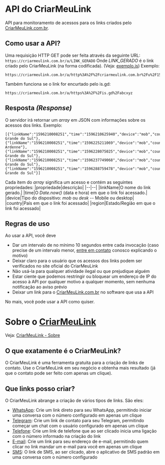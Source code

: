 # API do CriarMeuLink
API para monitoramento de acessos para os links criados pelo [CriarMeuLink.com.br](https://criarmeulink.com.br).

## Como usar a API?
Uma requisição HTTP GET pode ser feita através da seguinte URL: `https://criarmeulink.com.br/a/LINK_GERADO`
Onde *LINK_GERADO* é o link criado pelo CriarMeuLink (na forma codificada). (Veja: [exemplo.js](https://github.com/CriarMeuLink/API/blob/master/exemplo.js))
Exemplo: 

    https://criarmeulink.com.br/a/http%3A%2F%2Fcriarmeulink.com.br%2Fu%2F1594736628065
Também funciona se o link for encurtado pelo is.gd:

    https://criarmeulink.com.br/a/https%3A%2F%2Fis.gd%2Fabcxyz

## Resposta *(Response)*
O servidor irá retornar um *array* em JSON com informações sobre os acessos dos links.
Exemplo:

    [{"linkName":"1596210008251","time":"1596210625940","device":"mob","country":"BR","region":"Rio Grande do Sul"},
    {"linkName":"1596210008251","time":"1596225211069","device":"mob","country":"FR","region":"Champagne-Ardenne"},
    {"linkName":"1596210008251","time":"1596228075025","device":"mob","country":"BR","region":"Rio Grande do Sul"},
    {"linkName":"1596210008251","time":"1596237749068","device":"mob","country":"BR","region":"Rio Grande do Sul"},
    {"linkName":"1596210008251","time":"1596288759478","device":"mob","country":"BR","region":"Rio Grande do Sul"}]

Cada item do *array* significa um acesso e contém as seguintes propriedades:
|propriedade|descrição|
|--|--|
|linkName|O nome do link gerado.|
|time|O *Date.now()* (data e hora) em que o link foi acessado.|
|device|Tipo do dispositivo: *mob* ou *desk* -- Mobile ou desktop|
|country|País em que o link foi acessado|
|region|Estado/Região em que o link foi acessado|

## Regras de uso
Ao usar a API, você deve

 - Dar um intervalo de no mínimo 10 segundos entre cada invocação (caso precise de um intervalo menor, [entre em contato](http://criarmeulink.com.br/u/1594736628065) conosco explicando o motivo)
 - Deixar claro para o usuário que os acessos dos links podem ser verificados no site oficial do CriarMeuLink
 - Não usá-la para qualquer atividade ilegal ou que prejudique alguém
 - Estar ciente que podemos restringir ou bloquear um endereço de IP do acesso à API por qualquer motivo a qualquer momento, sem nenhuma notificação ao aviso prévio
 - Deixar um link para o [CriarMeuLink.com.br](https://criarmeulink.com.br/) no software que usa a API
 
No mais, você pode usar a API como quiser.

# Sobre o [CriarMeuLink](https://criarmeulink.com.br/)
Veja: [CriarMeuLink - Sobre](https://criarmeulink.com.br/sobre.html)

## O que exatamente é o CriarMeuLink?
O CriarMeuLink é uma ferramenta gratuita para a criação de links de contato. Use o CriarMeuLink em seu negócio e obtenha mais resultado (já que o contato pode ser feito com apenas um clique).

## Que links posso criar?
O CriarMeuLink abrange a criação de vários tipos de links. São eles:

-   [WhatsApp](https://criarmeulink.com.br/link-whatsapp.html "Clique aqui e veja como criar um link de WhatsApp"): Crie um link direto para seu WhatsApp, permitindo iniciar uma conversa com o número configurado em apenas um clique
-   [Telegram](https://criarmeulink.com.br/link-telegram.html "Clique aqui e veja como criar um link de Telegram"): Crie um link de contato para seu Telegram, permitindo começar um chat com o usuário configurado em apenas um clique
-   [Telefone](https://criarmeulink.com.br/link-telefone.html "Clique aqui e veja como criar um link de Telefone"): Crie um link de telefone que ao ser clicado inicia uma ligação com o número informado na criação do link
-   [E-mail](https://criarmeulink.com.br/link-email.html "Clique aqui e veja como criar um link de E-mail"): Crie um link para seu endereço de e-mail, permitindo quem clicar no link mandar um e-mail para você em apenas um clique
-   [SMS](https://criarmeulink.com.br/link-sms.html "Clique aqui e veja como criar um link de WhatsApp"): O link de SMS, ao ser clicado, abre o aplicativo de SMS padrão em uma conversa com o número configurado
